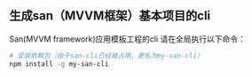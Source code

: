 ## 生成san（MVVM框架）基本项目的cli
San(MVVM framework)应用模板工程的cli
请在全局执行以下命令：

```sh
# 安装依赖包（由于san-cli已经被占用，更名为my-san-cli）
npm install -g my-san-cli


